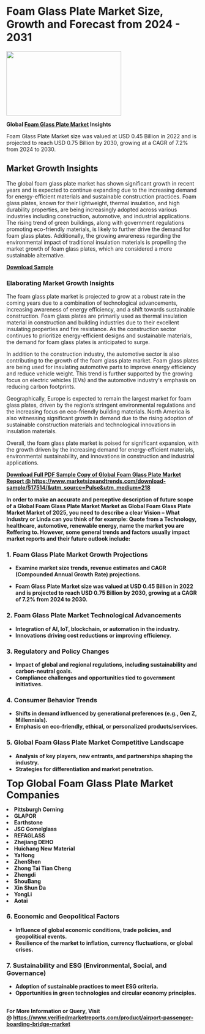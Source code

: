 <H1>Foam Glass Plate Market Size, Growth and Forecast from 2024 - 2031</H1><img class="aligncenter size-medium wp-image-584254" src="https://thirdeyenews.in/wp-content/uploads/2024/09/Global-Market-Research-300x168.jpeg" alt="" width="300" height="168" /><p><strong>Global&nbsp;<a href="https://www.marketsizeandtrends.com/download-sample/517514/&amp;utm_source=Pulse&amp;utm_medium=218">Foam Glass Plate Market</a> Insights</strong></p><p>Foam Glass Plate Market size was valued at USD 0.45 Billion in 2022 and is projected to reach USD 0.75 Billion by 2030, growing at a CAGR of 7.2% from 2024 to 2030.</p><p><h2>Market Growth Insights</h2> <p>The global foam glass plate market has shown significant growth in recent years and is expected to continue expanding due to the increasing demand for energy-efficient materials and sustainable construction practices. Foam glass plates, known for their lightweight, thermal insulation, and high durability properties, are being increasingly adopted across various industries including construction, automotive, and industrial applications. The rising trend of green buildings, along with government regulations promoting eco-friendly materials, is likely to further drive the demand for foam glass plates. Additionally, the growing awareness regarding the environmental impact of traditional insulation materials is propelling the market growth of foam glass plates, which are considered a more sustainable alternative.</p> <p><strong><a href="#">Download Sample</a></strong></p> <h3>Elaborating Market Growth Insights</h3> <p>The foam glass plate market is projected to grow at a robust rate in the coming years due to a combination of technological advancements, increasing awareness of energy efficiency, and a shift towards sustainable construction. Foam glass plates are primarily used as thermal insulation material in construction and building industries due to their excellent insulating properties and fire resistance. As the construction sector continues to prioritize energy-efficient designs and sustainable materials, the demand for foam glass plates is anticipated to surge.</p> <p>In addition to the construction industry, the automotive sector is also contributing to the growth of the foam glass plate market. Foam glass plates are being used for insulating automotive parts to improve energy efficiency and reduce vehicle weight. This trend is further supported by the growing focus on electric vehicles (EVs) and the automotive industry's emphasis on reducing carbon footprints.</p> <p>Geographically, Europe is expected to remain the largest market for foam glass plates, driven by the region’s stringent environmental regulations and the increasing focus on eco-friendly building materials. North America is also witnessing significant growth in demand due to the rising adoption of sustainable construction materials and technological innovations in insulation materials.</p> <p>Overall, the foam glass plate market is poised for significant expansion, with the growth driven by the increasing demand for energy-efficient materials, environmental sustainability, and innovations in construction and industrial applications.</p> <p><strong><a href="#"></p><p><span class=""><strong>Download Full PDF Sample Copy of Global Foam Glass Plate Market Report</strong> @ <a href="https://www.marketsizeandtrends.com/download-sample/517514/&amp;utm_source=Pulse&amp;utm_medium=218" target="_blank">https://www.marketsizeandtrends.com/download-sample/517514/&amp;utm_source=Pulse&amp;utm_medium=218</a></span></p><p>In order to make an accurate and perceptive description of future scope of a Global&nbsp;Foam Glass Plate Market Market as Global&nbsp;Foam Glass Plate Market Market of 2025, you need to describe a clear Vision &ndash; What Industry or Linda can you think of for example: Quote from a Technology, healthcare, automotive, renewable energy, name the market you are Reffering to. However, some general trends and factors usually impact market reports and their future outlook include:</p><h3>1.&nbsp;<strong>Foam Glass Plate Market Growth Projections</strong></h3><ul><li>Examine market size trends, revenue estimates and CAGR (Compounded Annual Growth Rate) projections.</li><li><p>Foam Glass Plate Market size was valued at USD 0.45 Billion in 2022 and is projected to reach USD 0.75 Billion by 2030, growing at a CAGR of 7.2% from 2024 to 2030.</p></li></ul><h3>2.&nbsp;<strong>Foam Glass Plate Market Technological Advancements</strong></h3><ul><li>Integration of AI, IoT, blockchain, or automation in the industry.</li><li>Innovations driving cost reductions or improving efficiency.</li></ul><h3>3.&nbsp;<strong>Regulatory and Policy Changes</strong></h3><ul><li>Impact of global and regional regulations, including sustainability and carbon-neutral goals.</li><li>Compliance challenges and opportunities tied to government initiatives.</li></ul><h3>4.&nbsp;<strong>Consumer Behavior Trends</strong></h3><ul><li>Shifts in demand influenced by generational preferences (e.g., Gen Z, Millennials).</li><li>Emphasis on eco-friendly, ethical, or personalized products/services.</li></ul><h3>5.&nbsp;<strong>Global Foam Glass Plate Market Competitive Landscape</strong></h3><ul><li>Analysis of key players, new entrants, and partnerships shaping the industry.</li><li>Strategies for differentiation and market penetration.</li></ul><p data-pm-slice="1 1 []"><span style="color: inherit; font-family: inherit; font-size: 25px;">Top Global Foam Glass Plate Market Companies</span></p><div class="" data-test-id=""><p><li>Pittsburgh Corning</li><li> GLAPOR</li><li> Earthstone</li><li> JSC Gomelglass</li><li> REFAGLASS</li><li> Zhejiang DEHO</li><li> Huichang New Material</li><li> YaHong</li><li> ZhenShen</li><li> Zhong Tai Tian Cheng</li><li> Zhengdi</li><li> ShouBang</li><li> Xin Shun Da</li><li> YongLi</li><li> Aotai</li></p></div><h3>6.&nbsp;<strong>Economic and Geopolitical Factors</strong></h3><ul><li>Influence of global economic conditions, trade policies, and geopolitical events.</li><li>Resilience of the market to inflation, currency fluctuations, or global crises.</li></ul><h3>7.&nbsp;<strong>Sustainability and ESG (Environmental, Social, and Governance)</strong></h3><ul><li>Adoption of sustainable practices to meet ESG criteria.</li><li>Opportunities in green technologies and circular economy principles.</li></ul><h2><strong style="font-size: 14px;">For More Information or Query, Visit @&nbsp;</strong><a style="background-color: #ffffff; font-size: 14px;" href="https://www.marketsizeandtrends.com/report/foam-glass-plate-market/" target="_blank">https://www.verifiedmarketreports.com/product/airport-passenger-boarding-bridge-market</a></h2>
